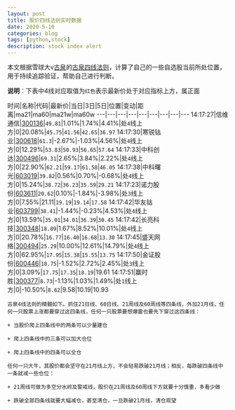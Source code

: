 ```yaml
---
layout: post
title: 股价四线法则实时数据
date: 2020-5-10
categories: blog
tags: [python,stock]
description: stock index alert
---
```



本文根据雪球大v[古泉](https://xueqiu.com/u/7148646888)的[古泉四线法则](https://xueqiu.com/7148646888/130498192)，计算了自己的一些自选股当前所处位置，用于持续追踪验证，帮助自己进行判断。

**说明**：下表中4线对应取值为`红色`表示最新价处于对应指标上方，属正面

时间|名称|代码|最新价|当日|3日|5日|位置|变动|距离|ma21|ma60|ma21w|ma60w
---|---|---|---|---|---|---|---|---
14:17:27|信维通信|[300136](https://xueqiu.com/S/SZ300136)|`49.81`|1.01%|1.74%|4.41%|处`4`线上方|0|20.08%|`45.75`|`41.56`|`42.65`|`36.97`
14:17:30|寒锐钴业|[300618](https://xueqiu.com/S/SZ300618)|`61.3`|-2.67%|-1.03%|4.56%|处`4`线上方|0|12.29%|`53.83`|`50.93`|`56.65`|`57.64`
14:17:33|中科创达|[300496](https://xueqiu.com/S/SZ300496)|`69.31`|2.65%|3.84%|2.22%|处`4`线上方|0|22.90%|`62.21`|`59.17`|`61.58`|`46.05`
14:17:38|中科曙光|[603019](https://xueqiu.com/S/SH603019)|`39.82`|0.56%|0.70%|-0.68%|处`4`线上方|0|15.24%|`38.72`|`36.23`|`35.59`|`29.21`
14:17:23|诺力股份|[603611](https://xueqiu.com/S/SH603611)|`20.62`|0.10%|-1.84%|-3.98%|处`3`线上方|0|7.55%|21.11|`19.19`|`19.14`|`17.58`
14:17:42|华友钴业|[603799](https://xueqiu.com/S/SH603799)|`38.41`|-1.44%|-0.23%|4.53%|处`4`线上方|0|13.59%|`35.01`|`34.01`|`36.39`|`30.45`
14:17:42|长亮科技|[300348](https://xueqiu.com/S/SZ300348)|`18.89`|1.67%|8.52%|10.01%|处`4`线上方|0|20.78%|`16.77`|`16.40`|`16.68`|`13.30`
14:17:45|盛天网络|[300494](https://xueqiu.com/S/SZ300494)|`25.29`|10.00%|12.61%|14.79%|处`4`线上方|0|62.95%|`17.95`|`15.38`|`15.55`|`13.75`
14:17:50|金证股份|[600446](https://xueqiu.com/S/SH600446)|`18.75`|-1.52%|2.72%|2.45%|处`3`线上方|0|3.09%|`17.75`|`17.35`|`18.19`|19.61
14:17:51|赢时胜|[300377](https://xueqiu.com/S/SZ300377)|`8.73`|-1.13%|1.03%|1.49%|处`1`线上方|0|-10.50%|`8.62`|9.58|10.19|10.93

```
古泉4线法则的精髓如下。抓住21日线、60日线、21周线及60周线等四条线，外加21月线，任何一只股票上涨都要穿过这四条线，任何一只股票要想爆雷也要先下穿过这四条线：

+ 当股价爬上四条线中的两条可以少量建仓

+ 爬上四条线中的三条可以加大仓位

+ 爬上四条线中的四条可以全仓

任何一只大牛，其股价都会坚守在21月线上方，不会轻易跌破21月线；相反，每跌破四条线中一条就减一些仓位：

+ 21周线可做为多空分水岭及警戒线，股价在21周线及60周线下方就要十分慎重，多看少做

+ 跌破全部四条线就要大幅减仓，甚至清仓，一旦跌破21月线，清仓观望
```